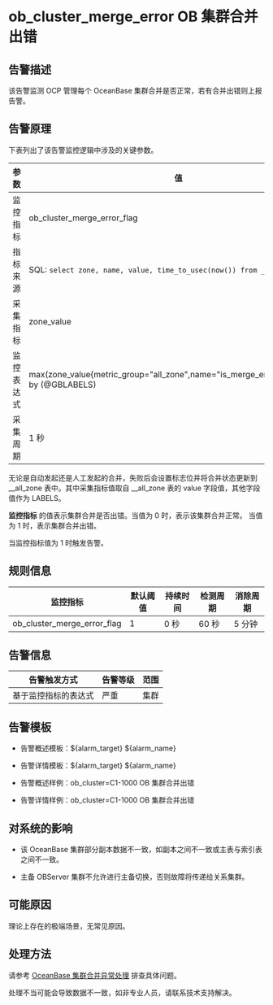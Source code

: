 ob_cluster_merge_error OB 集群合并出错
=====================================================



**告警描述**
-----------------------------

该告警监测 OCP 管理每个 OceanBase 集群合并是否正常，若有合并出错则上报告警。

告警原理
-------------------------

下表列出了该告警监控逻辑中涉及的关键参数。


|  参数   |                                                                值                                                                |
|-------|---------------------------------------------------------------------------------------------------------------------------------|
| 监控指标  | ob_cluster_merge_error_flag                                                                                                     |
| 指标来源  | SQL:  ```select zone, name, value, time_to_usec(now()) from __all_zone; ```  |
| 采集指标  | zone_value                                                                                                                      |
| 监控表达式 | max(zone_value{metric_group="all_zone",name="is_merge_error",@LABELS}) by (@GBLABELS)                                           |
| 采集周期  | 1 秒                                                                                                                             |



无论是自动发起还是人工发起的合并，失败后会设置标志位并将合并状态更新到 __all_zone 表中。其中采集指标值取自 __all_zone 表的 value 字段值，其他字段值作为 LABELS。

**监控指标** 的值表示集群合并是否出错。当值为 0 时，表示该集群合并正常。 当值为 1 时，表示集群合并出错。

当监控指标值为 1 时触发告警。

**规则信息**
-----------------------------



|            监控指标             | 默认阈值 | 持续时间 | 检测周期 | 消除周期 |
|-----------------------------|------|------|------|------|
| ob_cluster_merge_error_flag | 1    | 0 秒  | 60 秒 | 5 分钟 |



**告警信息**
-----------------------------



|           告警触发方式           | 告警等级 | 范围 |
|----------------------------|------|----|
| 基于监控指标的表达式 | 严重   | 集群 |



**告警模板**
-----------------------------

* 告警概述模板：${alarm_target} ${alarm_name}



* 告警详情模板：${alarm_target} ${alarm_name}



* 告警概述样例：ob_cluster=C1-1000 OB 集群合并出错



* 告警详情样例：ob_cluster=C1-1000 OB 集群合并出错






**对系统的影响**
-------------------------------

* 该 OceanBase 集群部分副本数据不一致，如副本之间不一致或主表与索引表之间不一致。



* 主备 OBServer 集群不允许进行主备切换，否则故障将传递给关系集群。






**可能原因**
-----------------------------

理论上存在的极端场景，无常见原因。

**处理方法**
-----------------------------

请参考 [OceanBase 集群合并异常处理](../400.alarm-appendix/300.handle-oceanbase-cluster-merge-exceptions.md) 排查具体问题。

处理不当可能会导致数据不一致，如非专业人员，请联系技术支持解决。
